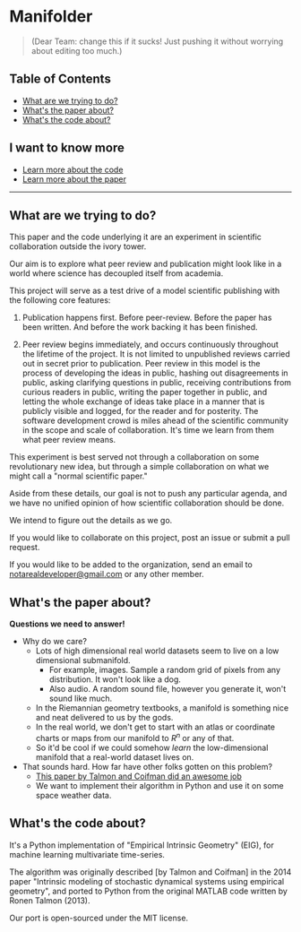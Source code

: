 # Manifolder

> (Dear Team: change this if it sucks! Just pushing it without worrying about editing too much.)

## Table of Contents
* [What are we trying to do?](#what-are-we-trying-to-do)
* [What's the paper about?](#whats-the-paper-about)
* [What's the code about?](#whats-the-code-about)

## I want to know more
* [Learn more about the code](code/README.md)
* [Learn more about the paper](paper/README.md)

---

## What are we trying to do?

This paper and the code underlying it are an experiment in scientific collaboration outside the ivory tower.

Our aim is to explore what peer review and publication might look like in a world where science has decoupled itself from academia.

This project will serve as a test drive of a model scientific publishing with the following core features:

1. Publication happens first. Before peer-review. Before the paper has been written. And before the work backing it has been finished.

2. Peer review begins immediately, and occurs continuously throughout the lifetime of the project. It is not limited to unpublished reviews carried out in secret prior to publication. Peer review in this model is the process of developing the ideas in public, hashing out disagreements in public, asking clarifying questions in public, receiving contributions from curious readers in public, writing the paper together in public, and letting the whole exchange of ideas take place in a manner that is publicly visible and logged, for the reader and for posterity. The software development crowd is miles ahead of the scientific community in the scope and scale of collaboration. It's time we learn from them what peer review means.

This experiment is best served not through a collaboration on some revolutionary new idea, but through a simple collaboration on what we might call a "normal scientific paper."

Aside from these details, our goal is not to push any particular agenda, and we have no unified opinion of how scientific collaboration should be done.

We intend to figure out the details as we go.

If you would like to collaborate on this project, post an issue or submit a pull request.

If you would like to be added to the organization, send an email to notarealdeveloper@gmail.com or any other member.


## What's the paper about?

**Questions we need to answer!**
* Why do we care?
  * Lots of high dimensional real world datasets seem to live on a low dimensional submanifold.
    * For example, images. Sample a random grid of pixels from any distribution. It won't look like a dog.
    * Also audio. A random sound file, however you generate it, won't sound like much.
  * In the Riemannian geometry textbooks, a manifold is something nice and neat delivered to us by the gods.
  * In the real world, we don't get to start with an atlas or coordinate charts or maps from our manifold to $R^n$ or any of that.
  * So it'd be cool if we could somehow *learn* the low-dimensional manifold that a real-world dataset lives on.
* That sounds hard. How far have other folks gotten on this problem?
  * [This paper by Talmon and Coifman did an awesome job](background/intrinsic-modeling-of-stochastic-dynamical-systems-using-empirical-geometry.pdf)
  * We want to implement their algorithm in Python and use it on some space weather data.


## What's the code about?

It's a Python implementation of "Empirical Intrinsic Geometry" (EIG), for machine learning multivariate time-series.

The algorithm was originally described [by Talmon and Coifman] in the 2014 paper "Intrinsic modeling of stochastic dynamical systems using empirical geometry", and ported to Python from the original MATLAB code written by Ronen Talmon (2013).

Our port is open-sourced under the MIT license.


